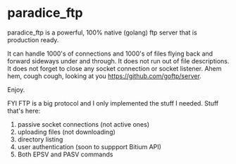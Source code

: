 # paradice_ftp
paradice_ftp is a powerful, 100% native (golang) ftp server that is production ready.

It can handle 1000's of connections and 1000's of files flying back and forward sideways under and through. It does not run out of file descriptions. It does not forget to close any socket connection or socket listener. Ahem hem, cough cough, looking at you https://github.com/goftp/server.

Enjoy.

FYI FTP is a big protocol and I only implemented the stuff I needed. Stuff that's here:

1) passive socket connections (not active ones)
2) uploading files (not downloading)
3) directory listing
4) user authentication (soon to suppport Bitium API)
5) Both EPSV and PASV commands
